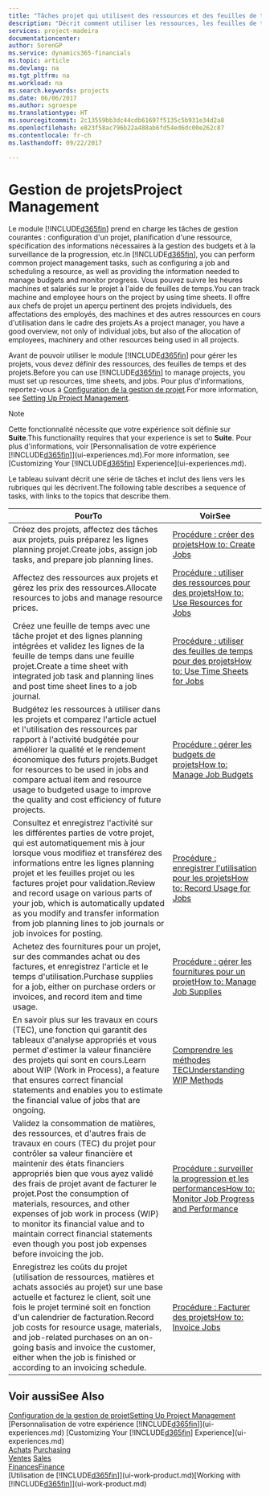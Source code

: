 ```yaml
---
title: "Tâches projet qui utilisent des ressources et des feuilles de temps | Microsoft Docs"
description: "Décrit comment utiliser les ressources, les feuilles de temps et les projets pour la gestion des projets."
services: project-madeira
documentationcenter: 
author: SorenGP
ms.service: dynamics365-financials
ms.topic: article
ms.devlang: na
ms.tgt_pltfrm: na
ms.workload: na
ms.search.keywords: projects
ms.date: 06/06/2017
ms.author: sgroespe
ms.translationtype: HT
ms.sourcegitcommit: 2c13559bb3dc44cdb61697f5135c5b931e34d2a8
ms.openlocfilehash: e823f58ac796b22a488ab6fd54ed6dc00e262c87
ms.contentlocale: fr-ch
ms.lasthandoff: 09/22/2017

---
```

# <a name="project-management"></a><span data-ttu-id="c799a-103">Gestion de projets</span><span class="sxs-lookup"><span data-stu-id="c799a-103">Project Management</span></span>
<span data-ttu-id="c799a-104">Le module [!INCLUDE[d365fin](includes/d365fin_md.md)] prend en charge les tâches de gestion courantes : configuration d'un projet, planification d'une ressource, spécification des informations nécessaires à la gestion des budgets et à la surveillance de la progression, etc.</span><span class="sxs-lookup"><span data-stu-id="c799a-104">In [!INCLUDE[d365fin](includes/d365fin_md.md)], you can perform common project management tasks, such as configuring a job and scheduling a resource, as well as providing the information needed to manage budgets and monitor progress.</span></span> <span data-ttu-id="c799a-105">Vous pouvez suivre les heures machines et salariés sur le projet à l'aide de feuilles de temps.</span><span class="sxs-lookup"><span data-stu-id="c799a-105">You can track machine and employee hours on the project by using time sheets.</span></span> <span data-ttu-id="c799a-106">Il offre aux chefs de projet un aperçu pertinent des projets individuels, des affectations des employés, des machines et des autres ressources en cours d'utilisation dans le cadre des projets.</span><span class="sxs-lookup"><span data-stu-id="c799a-106">As a project manager, you have a good overview, not only of individual jobs, but also of the allocation of employees, machinery and other resources being used in all projects.</span></span>

<span data-ttu-id="c799a-107">Avant de pouvoir utiliser le module [!INCLUDE[d365fin](includes/d365fin_md.md)] pour gérer les projets, vous devez définir des ressources, des feuilles de temps et des projets.</span><span class="sxs-lookup"><span data-stu-id="c799a-107">Before you can use [!INCLUDE[d365fin](includes/d365fin_md.md)] to manage projects, you must set up resources, time sheets, and jobs.</span></span> <span data-ttu-id="c799a-108">Pour plus d'informations, reportez-vous à [Configuration de la gestion de projet](projects-setup-projects.md).</span><span class="sxs-lookup"><span data-stu-id="c799a-108">For more information, see [Setting Up Project Management](projects-setup-projects.md).</span></span>  

> [!NOTE]  
>   <span data-ttu-id="c799a-109">Cette fonctionnalité nécessite que votre expérience soit définie sur **Suite**.</span><span class="sxs-lookup"><span data-stu-id="c799a-109">This functionality requires that your experience is set to **Suite**.</span></span> <span data-ttu-id="c799a-110">Pour plus d'informations, voir [Personnalisation de votre expérience [!INCLUDE[d365fin](includes/d365fin_md.md)]](ui-experiences.md).</span><span class="sxs-lookup"><span data-stu-id="c799a-110">For more information, see [Customizing Your [!INCLUDE[d365fin](includes/d365fin_md.md)] Experience](ui-experiences.md).</span></span>

<span data-ttu-id="c799a-111">Le tableau suivant décrit une série de tâches et inclut des liens vers les rubriques qui les décrivent.</span><span class="sxs-lookup"><span data-stu-id="c799a-111">The following table describes a sequence of tasks, with links to the topics that describe them.</span></span>

| <span data-ttu-id="c799a-112">Pour</span><span class="sxs-lookup"><span data-stu-id="c799a-112">To</span></span> | <span data-ttu-id="c799a-113">Voir</span><span class="sxs-lookup"><span data-stu-id="c799a-113">See</span></span> |
| --- | --- |
| <span data-ttu-id="c799a-114">Créez des projets, affectez des tâches aux projets, puis préparez les lignes planning projet.</span><span class="sxs-lookup"><span data-stu-id="c799a-114">Create jobs, assign job tasks, and prepare job planning lines.</span></span> |[<span data-ttu-id="c799a-115">Procédure : créer des projets</span><span class="sxs-lookup"><span data-stu-id="c799a-115">How to: Create Jobs</span></span>](projects-how-create-jobs.md) |
| <span data-ttu-id="c799a-116">Affectez des ressources aux projets et gérez les prix des ressources.</span><span class="sxs-lookup"><span data-stu-id="c799a-116">Allocate resources to jobs and manage resource prices.</span></span> |[<span data-ttu-id="c799a-117">Procédure : utiliser des ressources pour des projets</span><span class="sxs-lookup"><span data-stu-id="c799a-117">How to: Use Resources for Jobs</span></span>](projects-how-use-resources.md) |
| <span data-ttu-id="c799a-118">Créez une feuille de temps avec une tâche projet et des lignes planning intégrées et validez les lignes de la feuille de temps dans une feuille projet.</span><span class="sxs-lookup"><span data-stu-id="c799a-118">Create a time sheet with integrated job task and planning lines and post time sheet lines to a job journal.</span></span> |[<span data-ttu-id="c799a-119">Procédure : utiliser des feuilles de temps pour des projets</span><span class="sxs-lookup"><span data-stu-id="c799a-119">How to: Use Time Sheets for Jobs</span></span>](projects-how-use-time-sheets.md) |
| <span data-ttu-id="c799a-120">Budgétez les ressources à utiliser dans les projets et comparez l'article actuel et l'utilisation des ressources par rapport à l'activité budgétée pour améliorer la qualité et le rendement économique des futurs projets.</span><span class="sxs-lookup"><span data-stu-id="c799a-120">Budget for resources to be used in jobs and compare actual item and resource usage to budgeted usage to improve the quality and cost efficiency of future projects.</span></span> |[<span data-ttu-id="c799a-121">Procédure : gérer les budgets de projets</span><span class="sxs-lookup"><span data-stu-id="c799a-121">How to: Manage Job Budgets</span></span>](projects-how-manage-budgets.md) |
| <span data-ttu-id="c799a-122">Consultez et enregistrez l'activité sur les différentes parties de votre projet, qui est automatiquement mis à jour lorsque vous modifiez et transférez des informations entre les lignes planning projet et les feuilles projet ou les factures projet pour validation.</span><span class="sxs-lookup"><span data-stu-id="c799a-122">Review and record usage on various parts of your job, which is automatically updated as you modify and transfer information from job planning lines to job journals or job invoices for posting.</span></span> |[<span data-ttu-id="c799a-123">Procédure : enregistrer l'utilisation pour les projets</span><span class="sxs-lookup"><span data-stu-id="c799a-123">How to: Record Usage for Jobs</span></span>](projects-how-record-job-usage.md) |
| <span data-ttu-id="c799a-124">Achetez des fournitures pour un projet, sur des commandes achat ou des factures, et enregistrez l'article et le temps d'utilisation.</span><span class="sxs-lookup"><span data-stu-id="c799a-124">Purchase supplies for a job, either on purchase orders or invoices, and record item and time usage.</span></span> |[<span data-ttu-id="c799a-125">Procédure : gérer les fournitures pour un projet</span><span class="sxs-lookup"><span data-stu-id="c799a-125">How to: Manage Job Supplies</span></span>](projects-how-manage-project-supplies.md) |
| <span data-ttu-id="c799a-126">En savoir plus sur les travaux en cours (TEC), une fonction qui garantit des tableaux d'analyse appropriés et vous permet d'estimer la valeur financière des projets qui sont en cours.</span><span class="sxs-lookup"><span data-stu-id="c799a-126">Learn about WIP (Work in Process), a feature that ensures correct financial statements and enables you to estimate the financial value of jobs that are ongoing.</span></span> |[<span data-ttu-id="c799a-127">Comprendre les méthodes TEC</span><span class="sxs-lookup"><span data-stu-id="c799a-127">Understanding WIP Methods</span></span>](projects-understanding-wip.md) |
| <span data-ttu-id="c799a-128">Validez la consommation de matières, des ressources, et d'autres frais de travaux en cours (TEC) du projet pour contrôler sa valeur financière et maintenir des états financiers appropriés bien que vous ayez validé des frais de projet avant de facturer le projet.</span><span class="sxs-lookup"><span data-stu-id="c799a-128">Post the consumption of materials, resources, and other expenses of job work in process (WIP) to monitor its financial value and to maintain correct financial statements even though you post job expenses before invoicing the job.</span></span> |[<span data-ttu-id="c799a-129">Procédure : surveiller la progression et les performances</span><span class="sxs-lookup"><span data-stu-id="c799a-129">How to: Monitor Job Progress and Performance</span></span>](projects-how-monitor-progress-performance.md) |
| <span data-ttu-id="c799a-130">Enregistrez les coûts du projet (utilisation de ressources, matières et achats associés au projet) sur une base actuelle et facturez le client, soit une fois le projet terminé soit en fonction d'un calendrier de facturation.</span><span class="sxs-lookup"><span data-stu-id="c799a-130">Record job costs for resource usage, materials, and job-related purchases on an on-going basis and invoice the customer, either when the job is finished or according to an invoicing schedule.</span></span> |[<span data-ttu-id="c799a-131">Procédure : Facturer des projets</span><span class="sxs-lookup"><span data-stu-id="c799a-131">How to: Invoice Jobs</span></span>](projects-how-invoice-jobs.md) |

## <a name="see-also"></a><span data-ttu-id="c799a-132">Voir aussi</span><span class="sxs-lookup"><span data-stu-id="c799a-132">See Also</span></span>
[<span data-ttu-id="c799a-133">Configuration de la gestion de projet</span><span class="sxs-lookup"><span data-stu-id="c799a-133">Setting Up Project Management</span></span>](projects-setup-projects.md)  
<span data-ttu-id="c799a-134">[Personnalisation de votre expérience [!INCLUDE[d365fin](includes/d365fin_md.md)]](ui-experiences.md)    </span><span class="sxs-lookup"><span data-stu-id="c799a-134">[Customizing Your [!INCLUDE[d365fin](includes/d365fin_md.md)] Experience](ui-experiences.md)    </span></span>  
<span data-ttu-id="c799a-135">[Achats](purchasing-manage-purchasing.md)       </span><span class="sxs-lookup"><span data-stu-id="c799a-135">[Purchasing](purchasing-manage-purchasing.md)       </span></span>  
<span data-ttu-id="c799a-136">[Ventes](sales-manage-sales.md)  </span><span class="sxs-lookup"><span data-stu-id="c799a-136">[Sales](sales-manage-sales.md)  </span></span>  
[<span data-ttu-id="c799a-137">Finances</span><span class="sxs-lookup"><span data-stu-id="c799a-137">Finance</span></span>](finance.md)  
<span data-ttu-id="c799a-138">[Utilisation de [!INCLUDE[d365fin](includes/d365fin_md.md)]](ui-work-product.md)</span><span class="sxs-lookup"><span data-stu-id="c799a-138">[Working with [!INCLUDE[d365fin](includes/d365fin_md.md)]](ui-work-product.md)</span></span>  

